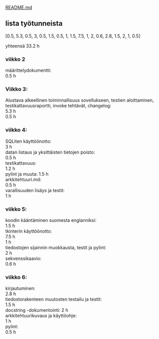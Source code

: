 [README.md](../../README.md)

## lista työtunneista

[0.5, 5.3, 0.5, 3, 0.5, 1.5, 0.5, 1, 1.5, 7.5, 1, 2, 0.6, 2.8, 1.5, 2, 1, 0.5]  

yhteensä 33.2 h  

### viikko 2

määrittelydokumentti:  
0.5 h

### Viikko 3:

Alustava alkeellinen toiminnallisuus sovellukseen, testien aloittaminen, testikattavuusraportti, invoke tehtävät, changelog:  
5.3 h  
0.5 h

### viikko 4:

SQLiten käyttöönotto:  
3 h  
datan listaus ja yksittäisten tietojen poisto:  
0.5 h  
testikattavuus:  
1.2 h  
pylint ja muuta:
1.5 h  
arkkitehtuuri.md:  
0.5 h  
varallisuuden lisäys ja testit:  
1 h  

### viikko 5:

koodin kääntäminen suomesta englanniksi:  
1.5 h  
tkinterin käyttöönotto:  
7.5 h  
1 h  
tiedostojen sijainnin muokkausta, testit ja pylint:  
2 h  
sekvenssikaavio:  
0.6 h  

### viikko 6:

kirjautuminen:  
2.8 h  
tiedostorakenteen muutosten testailu ja testit:  
1.5 h  
docstring -dokumentointi:
2 h  
arkkitehtuurikuvaus ja käyttöohje:  
1 h  
pylint:  
0.5 h  